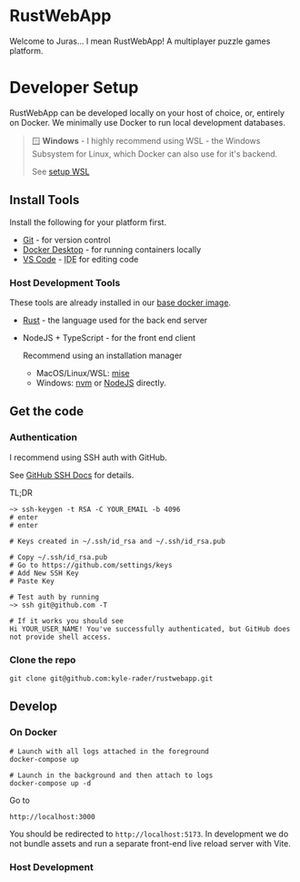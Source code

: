 # RustWebApp

Welcome to Juras... I mean RustWebApp! A multiplayer puzzle games platform.

# Developer Setup

RustWebApp can be developed locally on your host of choice, or, entirely on Docker. We minimally use Docker to run local development databases.

> 🪟 **Windows** - I highly recommend using WSL - the Windows Subsystem for Linux, which Docker can also use for it's backend.
> 
> See [setup WSL](https://learn.microsoft.com/en-us/windows/wsl/install)

## Install Tools

Install the following for your platform first.

* [Git](https://git-scm.com/downloads) - for version control
* [Docker Desktop](https://www.docker.com/products/docker-desktop/) - for running containers locally
* [VS Code](https://code.visualstudio.com/) - <abbr title="Integrated Developer Experience">IDE</abbr> for editing code

### Host Development Tools

These tools are already installed in our [base docker image](./docker/rustwebapp.base.dockerfile).

* [Rust](https://rustup.rs/) - the language used for the back end server
* NodeJS + TypeScript - for the front end client
   
   Recommend using an installation manager
   * MacOS/Linux/WSL: [mise](https://github.com/jdx/mise)
   * Windows: [nvm](https://github.com/coreybutler/nvm-windows) or [NodeJS](https://nodejs.org/en) directly.

## Get the code

### Authentication

I recommend using SSH auth with GitHub.

See [GitHub SSH Docs](https://docs.github.com/en/authentication/connecting-to-github-with-ssh) for details.

TL;DR

```shell
~> ssh-keygen -t RSA -C YOUR_EMAIL -b 4096
# enter
# enter

# Keys created in ~/.ssh/id_rsa and ~/.ssh/id_rsa.pub

# Copy ~/.ssh/id_rsa.pub
# Go to https://github.com/settings/keys
# Add New SSH Key
# Paste Key

# Test auth by running
~> ssh git@github.com -T

# If it works you should see
Hi YOUR_USER_NAME! You've successfully authenticated, but GitHub does not provide shell access.
```

### Clone the repo

```shell
git clone git@github.com:kyle-rader/rustwebapp.git
```

## Develop

### On Docker

```shell
# Launch with all logs attached in the foreground
docker-compose up

# Launch in the background and then attach to logs
docker-compose up -d
```

Go to
```
http://localhost:3000
```

You should be redirected to `http://localhost:5173`.
In development we do not bundle assets and run a separate front-end live reload server with Vite.

### Host Development
